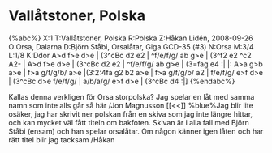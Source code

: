 # Vallåtstoner, Polska

{%abc%}
X:1
T:Vallåtstoner, Polska
R:Polska
Z:Håkan Lidén, 2008-09-26
O:Orsa, Dalarna
D:Björn Ståbi, Orsalåtar, Giga GCD-35 (#3)
N:Orsa
M:3/4
L:1/8
K:Ddor
A>d f>e d>e | (3^cBc d2 e2 | ^f/e/f/g/ ab g>e | (3^f2 e2 ^c2 A2- |
A>d f>e d>e | (3^cBc d2 e2 | ^f/e/f/g/ ab g>e | (3=fag e4 :|
|: A>a g>b a>e | f>a g/f/g/b/ a>e |(3:2:4fa g2 b2 a>e | f>a g/f/g/b/ a2 |
f/e/f/g/ e>f d>e | (3^cBc d>e f/e/f/g/ | a/b/a/g/ e>f d>e | (3^cBc d4 :|]
{%endabc%}

Kallas denna verkligen för Orsa storpolska? Jag spelar en låt med samma namn som inte alls går så här /Jon Magnusson
[[<<]]
%blue%Jag blir lite osäker, jag har skrivit ner polskan från en skiva som jag inte längre hittar, och kan mycket väl fått titeln om bakfoten. Skivan är i alla fall med Björn Ståbi (ensam) och han spelar orsalåtar. Om någon känner igen låten och har rätt titel blir jag tacksam /Håkan
